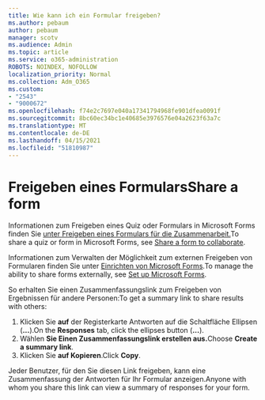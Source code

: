```yaml
---
title: Wie kann ich ein Formular freigeben?
ms.author: pebaum
author: pebaum
manager: scotv
ms.audience: Admin
ms.topic: article
ms.service: o365-administration
ROBOTS: NOINDEX, NOFOLLOW
localization_priority: Normal
ms.collection: Adm_O365
ms.custom:
- "2543"
- "9000672"
ms.openlocfilehash: f74e2c7697e040a17341794968fe901dfea0091f
ms.sourcegitcommit: 8bc60ec34bc1e40685e3976576e04a2623f63a7c
ms.translationtype: MT
ms.contentlocale: de-DE
ms.lasthandoff: 04/15/2021
ms.locfileid: "51810987"
---
```

# <a name="share-a-form"></a><span data-ttu-id="ee7fe-102">Freigeben eines Formulars</span><span class="sxs-lookup"><span data-stu-id="ee7fe-102">Share a form</span></span>

<span data-ttu-id="ee7fe-103">Informationen zum Freigeben eines Quiz oder Formulars in Microsoft Forms finden Sie [unter Freigeben eines Formulars für die Zusammenarbeit.](https://support.office.com/article/Share-a-form-to-collaborate-d5bb5cf0-8401-4c15-bb8c-8e108cd7e69b)</span><span class="sxs-lookup"><span data-stu-id="ee7fe-103">To share a quiz or form in Microsoft Forms, see [Share a form to collaborate](https://support.office.com/article/Share-a-form-to-collaborate-d5bb5cf0-8401-4c15-bb8c-8e108cd7e69b).</span></span>

<span data-ttu-id="ee7fe-104">Informationen zum Verwalten der Möglichkeit zum externen Freigeben von Formularen finden Sie unter [Einrichten von Microsoft Forms](https://support.office.com/article/set-up-microsoft-forms-cc52287a-4550-464d-9a1b-457bf9df2240).</span><span class="sxs-lookup"><span data-stu-id="ee7fe-104">To manage the ability to share forms externally, see [Set up Microsoft Forms](https://support.office.com/article/set-up-microsoft-forms-cc52287a-4550-464d-9a1b-457bf9df2240).</span></span> 

<span data-ttu-id="ee7fe-105">So erhalten Sie einen Zusammenfassungslink zum Freigeben von Ergebnissen für andere Personen:</span><span class="sxs-lookup"><span data-stu-id="ee7fe-105">To get a summary link to share results with others:</span></span>

1. <span data-ttu-id="ee7fe-106">Klicken Sie **auf** der Registerkarte Antworten auf die Schaltfläche Ellipsen (**...**).</span><span class="sxs-lookup"><span data-stu-id="ee7fe-106">On the **Responses** tab, click the ellipses button (**...**).</span></span>
3. <span data-ttu-id="ee7fe-107">Wählen **Sie Einen Zusammenfassungslink erstellen aus.**</span><span class="sxs-lookup"><span data-stu-id="ee7fe-107">Choose **Create a summary link**.</span></span>
4. <span data-ttu-id="ee7fe-108">Klicken Sie **auf Kopieren**.</span><span class="sxs-lookup"><span data-stu-id="ee7fe-108">Click **Copy**.</span></span>

<span data-ttu-id="ee7fe-109">Jeder Benutzer, für den Sie diesen Link freigeben, kann eine Zusammenfassung der Antworten für Ihr Formular anzeigen.</span><span class="sxs-lookup"><span data-stu-id="ee7fe-109">Anyone with whom you share this link can view a summary of responses for your form.</span></span>